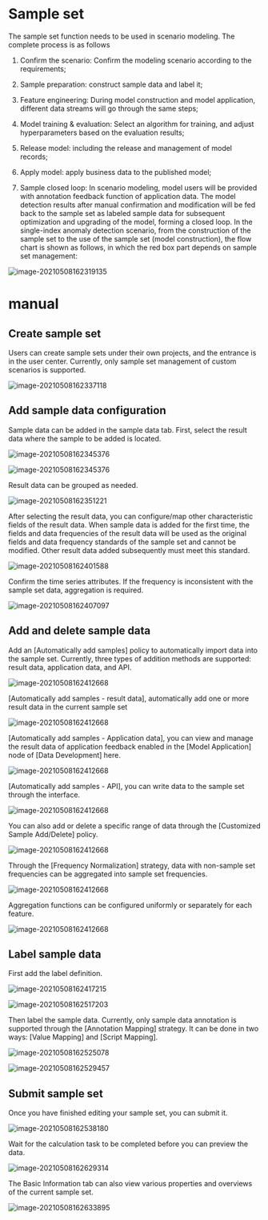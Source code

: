 # Sample set

The sample set function needs to be used in scenario modeling. The complete process is as follows

1) Confirm the scenario: Confirm the modeling scenario according to the requirements;

2) Sample preparation: construct sample data and label it;

3) Feature engineering: During model construction and model application, different data streams will go through the same steps;

4) Model training & evaluation: Select an algorithm for training, and adjust hyperparameters based on the evaluation results;

5) Release model: including the release and management of model records;

6) Apply model: apply business data to the published model;

7) Sample closed loop: In scenario modeling, model users will be provided with annotation feedback function of application data. The model detection results after manual confirmation and modification will be fed back to the sample set as labeled sample data for subsequent optimization and upgrading of the model, forming a closed loop. In the single-index anomaly detection scenario, from the construction of the sample set to the use of the sample set (model construction), the flow chart is shown as follows, in which the red box part depends on sample set management:

![image-20210508162319135](./assets/00.png)


# manual

## Create sample set

Users can create sample sets under their own projects, and the entrance is in the user center. Currently, only sample set management of custom scenarios is supported.

![image-20210508162337118](./assets/image-20210508162337118.png)

## Add sample data configuration

Sample data can be added in the sample data tab. First, select the result data where the sample to be added is located.

![image-20210508162345376](./assets/dataset002.png)

![image-20210508162345376](./assets/dataset003.png)

Result data can be grouped as needed.

![image-20210508162351221](./assets/dataset004.png)

After selecting the result data, you can configure/map other characteristic fields of the result data. When sample data is added for the first time, the fields and data frequencies of the result data will be used as the original fields and data frequency standards of the sample set and cannot be modified. Other result data added subsequently must meet this standard.

![image-20210508162401588](./assets/dataset005.png)

Confirm the time series attributes. If the frequency is inconsistent with the sample set data, aggregation is required.

![image-20210508162407097](./assets/image-20210508162407097.png)

## Add and delete sample data

Add an [Automatically add samples] policy to automatically import data into the sample set. Currently, three types of addition methods are supported: result data, application data, and API.

![image-20210508162412668](./assets/dataset006.png)

[Automatically add samples - result data], automatically add one or more result data in the current sample set

![image-20210508162412668](./assets/dataset007.png)

[Automatically add samples - Application data], you can view and manage the result data of application feedback enabled in the [Model Application] node of [Data Development] here.

![image-20210508162412668](./assets/dataset008.png)

[Automatically add samples - API], you can write data to the sample set through the interface.

![image-20210508162412668](./assets/dataset009.png)

You can also add or delete a specific range of data through the [Customized Sample Add/Delete] policy.

![image-20210508162412668](./assets/dataset010.png)

Through the [Frequency Normalization] strategy, data with non-sample set frequencies can be aggregated into sample set frequencies.

![image-20210508162412668](./assets/dataset011.png)

Aggregation functions can be configured uniformly or separately for each feature.

![image-20210508162412668](./assets/dataset012.png)

## Label sample data

First add the label definition.

![image-20210508162417215](./assets/dataset013.png)

![image-20210508162517203](./assets/dataset014.png)

Then label the sample data. Currently, only sample data annotation is supported through the [Annotation Mapping] strategy. It can be done in two ways: [Value Mapping] and [Script Mapping].

![image-20210508162525078](./assets/dataset015.png)

![image-20210508162529457](./assets/dataset016.png)


## Submit sample set

Once you have finished editing your sample set, you can submit it.

![image-20210508162538180](./assets/dataset017.png)

Wait for the calculation task to be completed before you can preview the data.

![image-20210508162629314](./assets/dataset018.png)

The Basic Information tab can also view various properties and overviews of the current sample set.

![image-20210508162633895](./assets/dataset019.png)